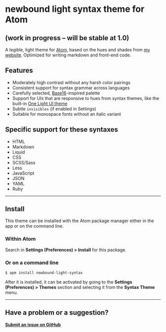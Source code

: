 # newbound light syntax theme for Atom

## (work in progress – will be stable at 1.0)

A legible, light theme for [Atom](https://atom.io), based on the hues and shades from [my website](https://olivermak.es). Optimized for writing markdown and front-end code.

## Features

- Moderately high contrast without any harsh color pairings
- Consistent support for syntax grammar across languages
- Carefully selected, [Base16](https://github.com/chriskempson/base16)-inspired palette
- Support for UIs that are responsive to hues from syntax themes, like the built-in [One Light UI theme](https://github.com/atom/one-light-ui)
- Subtle `invisibles` (if enabled in Settings)
- Suitable for monospace fonts without an italic variant

## Specific support for these syntaxes

- HTML
- Markdown
- Liquid
- CSS
- SCSS/Sass
- Less
- JavaScript
- JSON
- YAML
- Ruby

---

## Install

This theme can be installed with the Atom package manager either in the app or on the command line.

### Within Atom

Search in **Settings (Preferences) > Install** for this package.

### Or on a command line

`$ apm install newbound-light-syntax`

After it is installed, it can be activated by going to the **Settings (Preferences) > Themes** section and selecting it from the **Syntax Theme** menu.

---

## Have a problem or a suggestion?

**[Submit an issue on GitHub](https://github.com/opattison/newbound-light-syntax/issues)**
